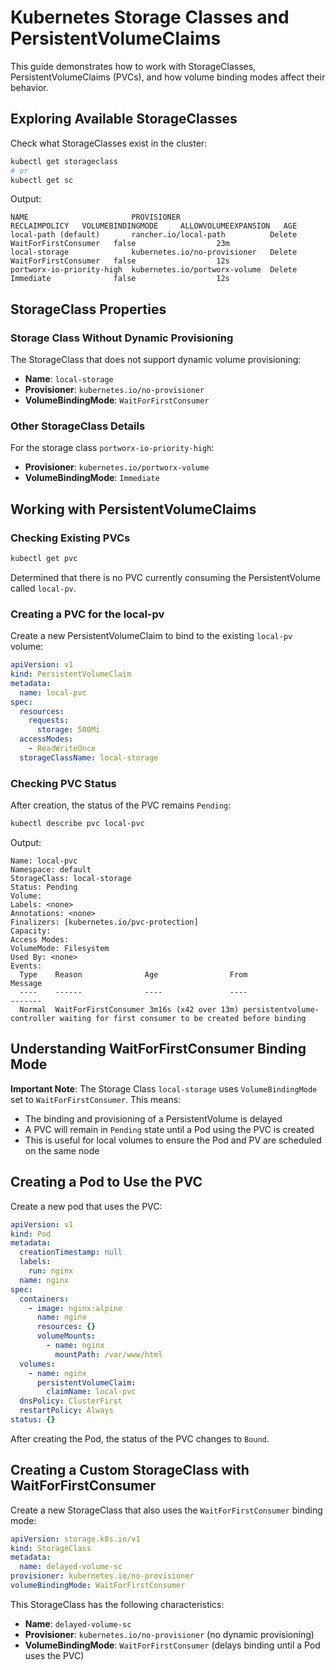 # Kubernetes Storage Classes and PersistentVolumeClaims

This guide demonstrates how to work with StorageClasses, PersistentVolumeClaims (PVCs), and how volume binding modes affect their behavior.

## Exploring Available StorageClasses

Check what StorageClasses exist in the cluster:

```bash
kubectl get storageclass
# or
kubectl get sc
```

Output:

```
NAME                       PROVISIONER                    RECLAIMPOLICY   VOLUMEBINDINGMODE     ALLOWVOLUMEEXPANSION   AGE
local-path (default)       rancher.io/local-path          Delete          WaitForFirstConsumer   false                  23m
local-storage              kubernetes.io/no-provisioner   Delete          WaitForFirstConsumer   false                  12s
portworx-io-priority-high  kubernetes.io/portworx-volume  Delete          Immediate              false                  12s
```

## StorageClass Properties

### Storage Class Without Dynamic Provisioning

The StorageClass that does not support dynamic volume provisioning:

- **Name**: `local-storage`
- **Provisioner**: `kubernetes.io/no-provisioner`
- **VolumeBindingMode**: `WaitForFirstConsumer`

### Other StorageClass Details

For the storage class `portworx-io-priority-high`:

- **Provisioner**: `kubernetes.io/portworx-volume`
- **VolumeBindingMode**: `Immediate`

## Working with PersistentVolumeClaims

### Checking Existing PVCs

```bash
kubectl get pvc
```

Determined that there is no PVC currently consuming the PersistentVolume called `local-pv`.

### Creating a PVC for the local-pv

Create a new PersistentVolumeClaim to bind to the existing `local-pv` volume:

```yaml
apiVersion: v1
kind: PersistentVolumeClaim
metadata:
  name: local-pvc
spec:
  resources:
    requests:
      storage: 500Mi
  accessModes:
    - ReadWriteOnce
  storageClassName: local-storage
```

### Checking PVC Status

After creation, the status of the PVC remains `Pending`:

```bash
kubectl describe pvc local-pvc
```

Output:

```
Name: local-pvc
Namespace: default
StorageClass: local-storage
Status: Pending
Volume:
Labels: <none>
Annotations: <none>
Finalizers: [kubernetes.io/pvc-protection]
Capacity:
Access Modes:
VolumeMode: Filesystem
Used By: <none>
Events:
  Type    Reason              Age                From                         Message
  ----    ------              ----               ----                         -------
  Normal  WaitForFirstConsumer 3m16s (x42 over 13m) persistentvolume-controller waiting for first consumer to be created before binding
```

## Understanding WaitForFirstConsumer Binding Mode

**Important Note**: The Storage Class `local-storage` uses `VolumeBindingMode` set to `WaitForFirstConsumer`. This means:

- The binding and provisioning of a PersistentVolume is delayed
- A PVC will remain in `Pending` state until a Pod using the PVC is created
- This is useful for local volumes to ensure the Pod and PV are scheduled on the same node

## Creating a Pod to Use the PVC

Create a new pod that uses the PVC:

```yaml
apiVersion: v1
kind: Pod
metadata:
  creationTimestamp: null
  labels:
    run: nginx
  name: nginx
spec:
  containers:
    - image: nginx:alpine
      name: nginx
      resources: {}
      volumeMounts:
        - name: nginx
          mountPath: /var/www/html
  volumes:
    - name: nginx
      persistentVolumeClaim:
        claimName: local-pvc
  dnsPolicy: ClusterFirst
  restartPolicy: Always
status: {}
```

After creating the Pod, the status of the PVC changes to `Bound`.

## Creating a Custom StorageClass with WaitForFirstConsumer

Create a new StorageClass that also uses the `WaitForFirstConsumer` binding mode:

```yaml
apiVersion: storage.k8s.io/v1
kind: StorageClass
metadata:
  name: delayed-volume-sc
provisioner: kubernetes.io/no-provisioner
volumeBindingMode: WaitForFirstConsumer
```

This StorageClass has the following characteristics:

- **Name**: `delayed-volume-sc`
- **Provisioner**: `kubernetes.io/no-provisioner` (no dynamic provisioning)
- **VolumeBindingMode**: `WaitForFirstConsumer` (delays binding until a Pod uses the PVC)
